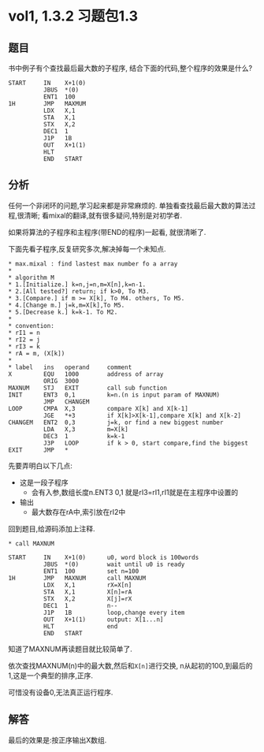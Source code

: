 # vol1, 1.3.2 习题包1.3

## 题目

书中例子有个查找最后最大数的子程序,
结合下面的代码,整个程序的效果是什么?

    START     IN    X+1(0)
              JBUS  *(0)
              ENT1  100
    1H        JMP   MAXMUM
              LDX   X,1
              STA   X,1
              STX   X,2
              DEC1  1
              J1P   1B
              OUT   X+1(1)
              HLT
              END   START

## 分析

任何一个非闭环的问题,学习起来都是非常麻烦的.
单独看查找最后最大数的算法过程,很清晰;
看mixal的翻译,就有很多疑问,特别是对初学者.

如果将算法的子程序和主程序(带END的程序)一起看,
就很清晰了.

下面先看子程序,反复研究多次,解决掉每一个未知点.

    * max.mixal : find lastest max number fo a array
    *
    * algorithm M
    * 1.[Initialize.] k=n,j=n,m=X[n],k=n-1.
    * 2.[All tested?] return; if k>0, To M3.
    * 3.[Compare.] if m >= X[k], To M4. others, To M5.
    * 4.[Change m.] j=k,m=X[k],To M5.
    * 5.[Decrease k.] k=k-1. To M2.
    *
    * convention:
    * rI1 = n
    * rI2 = j
    * rI3 = k
    * rA = m, (X[k])
    *
    * label   ins   operand     comment
    X         EQU   1000        address of array
              ORIG  3000
    MAXNUM    STJ   EXIT        call sub function
    INIT      ENT3  0,1         k=n.(n is input param of MAXNUM)
              JMP   CHANGEM
    LOOP      CMPA  X,3         compare X[k] and X[k-1]
              JGE   *+3         if X[k]>X[k-1],compare X[k] and X[k-2]
    CHANGEM   ENT2  0,3         j=k, or find a new biggest number
              LDA   X,3         m=X[k]
              DEC3  1           k=k-1
              J3P   LOOP        if k > 0, start compare,find the biggest
    EXIT      JMP   *

先要弄明白以下几点:

- 这是一段子程序
  - 会有入参,数组长度n.ENT3 0,1 就是rI3=rI1,rI1就是在主程序中设置的
- 输出
  - 最大数存在rA中,索引放在rI2中

回到题目,给源码添加上注释.

    * call MAXNUM

    START     IN    X+1(0)      u0, word block is 100words
              JBUS  *(0)        wait until u0 is ready
              ENT1  100         set n=100
    1H        JMP   MAXNUM      call MAXNUM
              LDX   X,1         rX=X[n]
              STA   X,1         X[n]=rA
              STX   X,2         X[j]=rX
              DEC1  1           n--
              J1P   1B          loop,change every item
              OUT   X+1(1)      output: X[1...n]
              HLT               end
              END   START

知道了MAXNUM再读题目就比较简单了.

依次查找MAXNUM(n)中的最大数,然后和`X[n]`进行交换,
n从起初的100,到最后的1,这是一个典型的排序,正序.

可惜没有设备0,无法真正运行程序.

## 解答

最后的效果是:按正序输出X数组.
